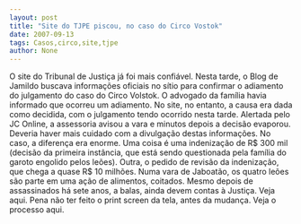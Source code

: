 ```yaml
---
layout: post
title: "Site do TJPE piscou, no caso do Circo Vostok"
date: 2007-09-13
tags: Casos,circo,site,tjpe
author: None
---
```

O site do Tribunal de Justi&ccedil;a j&aacute; foi mais confi&aacute;vel.
Nesta tarde, o Blog de Jamildo buscava informa&ccedil;&otilde;es oficiais no s&iacute;tio para confirmar o adiamento do julgamento do caso do Circo Volstok. O advogado da fam&iacute;lia havia informado que ocorreu um adiamento.
No site, no entanto, a causa era dada como decidida, com o julgamento tendo ocorrido nesta tarde. Alertada pelo JC Online, a assessoria avisou a vara e minutos depois a decis&atilde;o evaporou.
Deveria haver mais cuidado com a divulga&ccedil;&atilde;o destas informa&ccedil;&otilde;es. No caso, a diferen&ccedil;a era enorme. Uma coisa &eacute; uma indeniza&ccedil;&atilde;o de R$ 300 mil (decis&atilde;o da primeira inst&acirc;ncia, que est&aacute; sendo questionada pela fam&iacute;lia do garoto engolido pelos le&otilde;es). Outra, o pedido de revis&atilde;o da indeniza&ccedil;&atilde;o, que chega a quase R$ 10 milh&otilde;es.
Numa vara de Jaboat&atilde;o, os quatro le&otilde;es s&atilde;o parte em uma a&ccedil;&atilde;o de alimentos, coitados. Mesmo depois de assassinados h&aacute; sete anos, a balas, ainda devem contas &agrave; Justi&ccedil;a. Veja aqui.
Pena n&atilde;o ter feito o print screen da tela, antes da mudan&ccedil;a. Veja o processo aqui. 